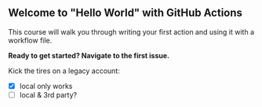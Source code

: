 ## Welcome to "Hello World" with GitHub Actions

This course will walk you through writing your first action and using it with a workflow file. 

**Ready to get started? Navigate to the first issue.**

Kick the tires on a legacy account:
- [x] local only works
- [ ] local & 3rd party?
